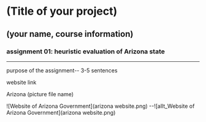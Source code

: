 # (Title of your project)
## (your name, course information)

### assignment 01: heuristic evaluation of Arizona state

---

purpose of the assignment-- 3-5 sentences

website link

Arizona (picture file name)

![Website of Arizona Government](arizona website.png)
--![allt_Website of Arizona Government](arizona website.png)
